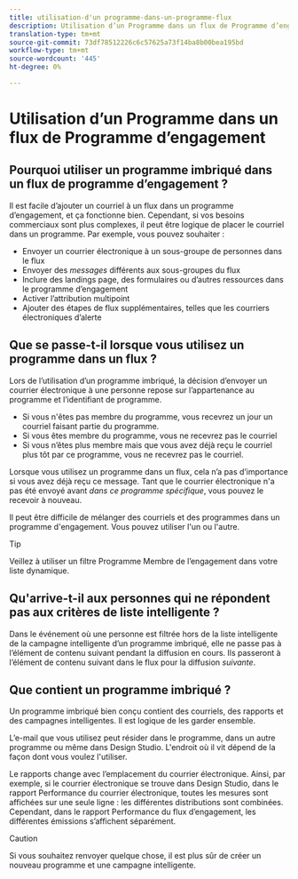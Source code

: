 ```yaml
---
title: utilisation-d'un programme-dans-un-programme-flux
description: Utilisation d’un Programme dans un flux de Programme d’engagement
translation-type: tm+mt
source-git-commit: 73df78512226c6c57625a73f14ba8b00bea195bd
workflow-type: tm+mt
source-wordcount: '445'
ht-degree: 0%

---
```



# Utilisation d’un Programme dans un flux de Programme d’engagement

## Pourquoi utiliser un programme imbriqué dans un flux de programme d’engagement ?

Il est facile d’ajouter un courriel à un flux dans un programme d’engagement, et ça fonctionne bien. Cependant, si vos besoins commerciaux sont plus complexes, il peut être logique de placer le courriel dans un programme. Par exemple, vous pouvez souhaiter :

* Envoyer un courrier électronique à un sous-groupe de personnes dans le flux
* Envoyer des _messages_ différents aux sous-groupes du flux
* Inclure des landings page, des formulaires ou d’autres ressources dans le programme d’engagement
* Activer l’attribution multipoint
* Ajouter des étapes de flux supplémentaires, telles que les courriers électroniques d’alerte

## Que se passe-t-il lorsque vous utilisez un programme dans un flux ?

Lors de l’utilisation d’un programme imbriqué, la décision d’envoyer un courrier électronique à une personne repose sur l’appartenance au programme et l’identifiant de programme.

* Si vous n&#39;êtes pas membre du programme, vous recevrez un jour un courriel faisant partie du programme.
* Si vous êtes membre du programme, vous ne recevrez pas le courriel
* Si vous n’êtes plus membre mais que vous avez déjà reçu le courriel plus tôt par ce programme, vous ne recevrez pas le courriel.

Lorsque vous utilisez un programme dans un flux, cela n’a pas d’importance si vous avez déjà reçu ce message. Tant que le courrier électronique n&#39;a pas été envoyé avant _dans ce programme spécifique_, vous pouvez le recevoir à nouveau.

Il peut être difficile de mélanger des courriels et des programmes dans un programme d&#39;engagement. Vous pouvez utiliser l&#39;un ou l&#39;autre.

>[!TIP]
>
>Veillez à utiliser un filtre Programme Membre de l’engagement dans votre liste dynamique.

## Qu&#39;arrive-t-il aux personnes qui ne répondent pas aux critères de liste intelligente ?

Dans le événement où une personne est filtrée hors de la liste intelligente de la campagne intelligente d’un programme imbriqué, elle ne passe pas à l’élément de contenu suivant pendant la diffusion en cours. Ils passeront à l’élément de contenu suivant dans le flux pour la diffusion _suivante_.

## Que contient un programme imbriqué ?

Un programme imbriqué bien conçu contient des courriels, des rapports et des campagnes intelligentes. Il est logique de les garder ensemble.

L’e-mail que vous utilisez peut résider dans le programme, dans un autre programme ou même dans Design Studio. L&#39;endroit où il vit dépend de la façon dont vous voulez l&#39;utiliser.

Le rapports change avec l’emplacement du courrier électronique. Ainsi, par exemple, si le courrier électronique se trouve dans Design Studio, dans le rapport Performance du courrier électronique, toutes les mesures sont affichées sur une seule ligne : les différentes distributions sont combinées. Cependant, dans le rapport Performance du flux d’engagement, les différentes émissions s’affichent séparément.

>[!CAUTION]
>
>Si vous souhaitez renvoyer quelque chose, il est plus sûr de créer un nouveau programme et une campagne intelligente.
